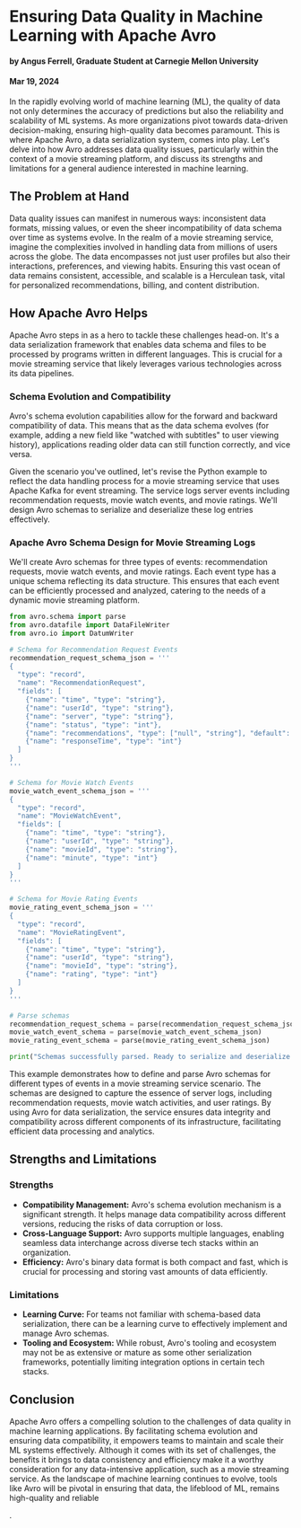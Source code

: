 # Ensuring Data Quality in Machine Learning with Apache Avro
  
#### by Angus Ferrell, Graduate Student at Carnegie Mellon University                        
#### Mar 19, 2024

In the rapidly evolving world of machine learning (ML), the quality of data not only determines the accuracy of predictions but also the reliability and scalability of ML systems. As more organizations pivot towards data-driven decision-making, ensuring high-quality data becomes paramount. This is where Apache Avro, a data serialization system, comes into play. Let's delve into how Avro addresses data quality issues, particularly within the context of a movie streaming platform, and discuss its strengths and limitations for a general audience interested in machine learning.

## The Problem at Hand

Data quality issues can manifest in numerous ways: inconsistent data formats, missing values, or even the sheer incompatibility of data schema over time as systems evolve. In the realm of a movie streaming service, imagine the complexities involved in handling data from millions of users across the globe. The data encompasses not just user profiles but also their interactions, preferences, and viewing habits. Ensuring this vast ocean of data remains consistent, accessible, and scalable is a Herculean task, vital for personalized recommendations, billing, and content distribution.

## How Apache Avro Helps

Apache Avro steps in as a hero to tackle these challenges head-on. It's a data serialization framework that enables data schema and files to be processed by programs written in different languages. This is crucial for a movie streaming service that likely leverages various technologies across its data pipelines.

### Schema Evolution and Compatibility

Avro's schema evolution capabilities allow for the forward and backward compatibility of data. This means that as the data schema evolves (for example, adding a new field like "watched with subtitles" to user viewing history), applications reading older data can still function correctly, and vice versa.

Given the scenario you've outlined, let's revise the Python example to reflect the data handling process for a movie streaming service that uses Apache Kafka for event streaming. The service logs server events including recommendation requests, movie watch events, and movie ratings. We'll design Avro schemas to serialize and deserialize these log entries effectively.

### Apache Avro Schema Design for Movie Streaming Logs

We'll create Avro schemas for three types of events: recommendation requests, movie watch events, and movie ratings. Each event type has a unique schema reflecting its data structure. This ensures that each event can be efficiently processed and analyzed, catering to the needs of a dynamic movie streaming platform.

```python
from avro.schema import parse
from avro.datafile import DataFileWriter
from avro.io import DatumWriter

# Schema for Recommendation Request Events
recommendation_request_schema_json = '''
{
  "type": "record",
  "name": "RecommendationRequest",
  "fields": [
    {"name": "time", "type": "string"},
    {"name": "userId", "type": "string"},
    {"name": "server", "type": "string"},
    {"name": "status", "type": "int"},
    {"name": "recommendations", "type": ["null", "string"], "default": null},
    {"name": "responseTime", "type": "int"}
  ]
}
'''

# Schema for Movie Watch Events
movie_watch_event_schema_json = '''
{
  "type": "record",
  "name": "MovieWatchEvent",
  "fields": [
    {"name": "time", "type": "string"},
    {"name": "userId", "type": "string"},
    {"name": "movieId", "type": "string"},
    {"name": "minute", "type": "int"}
  ]
}
'''

# Schema for Movie Rating Events
movie_rating_event_schema_json = '''
{
  "type": "record",
  "name": "MovieRatingEvent",
  "fields": [
    {"name": "time", "type": "string"},
    {"name": "userId", "type": "string"},
    {"name": "movieId", "type": "string"},
    {"name": "rating", "type": "int"}
  ]
}
'''

# Parse schemas
recommendation_request_schema = parse(recommendation_request_schema_json)
movie_watch_event_schema = parse(movie_watch_event_schema_json)
movie_rating_event_schema = parse(movie_rating_event_schema_json)

print("Schemas successfully parsed. Ready to serialize and deserialize movie streaming events!")
```

This example demonstrates how to define and parse Avro schemas for different types of events in a movie streaming service scenario. The schemas are designed to capture the essence of server logs, including recommendation requests, movie watch activities, and user ratings. By using Avro for data serialization, the service ensures data integrity and compatibility across different components of its infrastructure, facilitating efficient data processing and analytics.

## Strengths and Limitations

### Strengths

- **Compatibility Management:** Avro's schema evolution mechanism is a significant strength. It helps manage data compatibility across different versions, reducing the risks of data corruption or loss.
- **Cross-Language Support:** Avro supports multiple languages, enabling seamless data interchange across diverse tech stacks within an organization.
- **Efficiency:** Avro's binary data format is both compact and fast, which is crucial for processing and storing vast amounts of data efficiently.

### Limitations

- **Learning Curve:** For teams not familiar with schema-based data serialization, there can be a learning curve to effectively implement and manage Avro schemas.
- **Tooling and Ecosystem:** While robust, Avro's tooling and ecosystem may not be as extensive or mature as some other serialization frameworks, potentially limiting integration options in certain tech stacks.

## Conclusion

Apache Avro offers a compelling solution to the challenges of data quality in machine learning applications. By facilitating schema evolution and ensuring data compatibility, it empowers teams to maintain and scale their ML systems effectively. Although it comes with its set of challenges, the benefits it brings to data consistency and efficiency make it a worthy consideration for any data-intensive application, such as a movie streaming service. As the landscape of machine learning continues to evolve, tools like Avro will be pivotal in ensuring that data, the lifeblood of ML, remains high-quality and reliable

.

